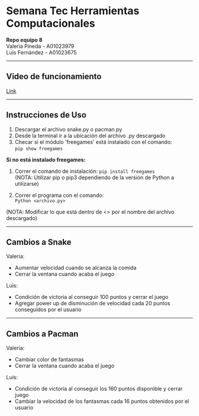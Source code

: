# Semana Tec Herramientas Computacionales
**Repo equipo 8**  
Valeria Pineda - A01023979  
Luis Fernández - A01023675  

---

## Video de funcionamiento
[Link](https://youtu.be/eyNxutgErUs)

---

## Instrucciones de Uso
1. Descargar el archivo snake.py o pacman.py
2. Desde la terminal ir a la ubicación del archivo .py descargado
3. Checar si el módulo 'freegames' está instalado con el comando:  
  `pip show freegames`  

  **Si no está instalado freegames:**  
  1.  Correr  el comando de instalación:
    `pip install freegames`  
    (NOTA: Utilizar pip o pip3 dependiendo de la versión de Python a utilizarse)  

4. Correr el programa con el comando:  
  `Python <archivo.py>`  

(NOTA: Modificar lo que está dentro de <> por el nombre del archivo descargado)  

---

## Cambios a Snake
Valeria:  
- Aumentar velocidad cuando se alcanza la comida  
- Cerrar la ventana cuando acaba el juego  

Luis:  
- Condición de victoria al conseguir 100 puntos y cerrar el juego
- Agregar power up de disminución de velocidad cada 20 puntos conseguidos por el usuario  

---

## Cambios a Pacman
Valeria:  
- Cambiar color de fantasmas  
- Cerrar la ventana cuando acaba el juego  

Luis:  
- Condición de victoria al conseguir los 160 puntos disponible y cerrar juego  
- Cambiar la velocidad de los fantasmas cada 16 puntos obtenidos por el usuario  
